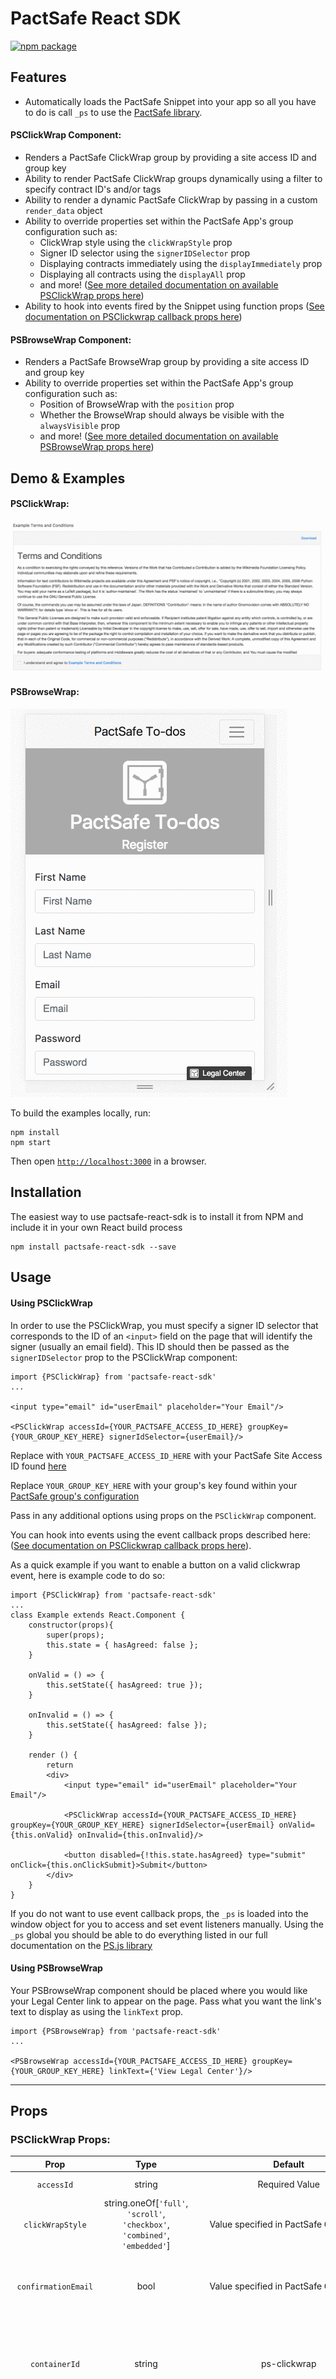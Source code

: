 # PactSafe React SDK

[![npm package][npm-badge]][npm]

## Features
- Automatically loads the PactSafe Snippet into your app so all you have to do is call `_ps` to use the [PactSafe library](https://developer.pactsafe.com/docs/get-to-know-our-javascript-library).

#### PSClickWrap Component:


- Renders a PactSafe ClickWrap group by providing a site access ID and group key
- Ability to render PactSafe ClickWrap groups dynamically using a filter to specify contract ID's and/or tags
- Ability to render a dynamic PactSafe ClickWrap by passing in a custom `render_data` object
- Ability to override properties set within the PactSafe App's group configuration such as:
    - ClickWrap style using the `clickWrapStyle` prop
    - Signer ID selector using the `signerIDSelector` prop
    - Displaying contracts immediately using the `displayImmediately` prop
    - Displaying all contracts using the `displayAll` prop
    - and more! ([See more detailed documentation on available PSClickWrap props here](#props))
- Ability to hook into events fired by the Snippet using function props ([See documentation on PSClickwrap callback props here](#callback-props))

#### PSBrowseWrap Component:


- Renders a PactSafe BrowseWrap group by providing a site access ID and group key
- Ability to override properties set within the PactSafe App's group configuration such as:
    - Position of BrowseWrap with the `position` prop
    - Whether the BrowseWrap should always be visible with the `alwaysVisible` prop
    - and more! ([See more detailed documentation on available PSBrowseWrap props here](#props))

## Demo & Examples

#### PSClickWrap:
![PSClickCrap](images/psclickwrap.gif "PSClickWrap")

#### PSBrowseWrap:

![PSBrowseWrap](images/psbrowsewrap.gif "PSBrowseWrap")

To build the examples locally, run:

```
npm install
npm start
```

Then open [`http://localhost:3000`](http://localhost:3000) in a browser. 

## Installation

The easiest way to use pactsafe-react-sdk is to install it from NPM and include it in your own React build process

```
npm install pactsafe-react-sdk --save
```

## Usage

#### Using PSClickWrap

In order to use the PSClickWrap, you must specify a signer ID selector that corresponds to the ID of an `<input>` field on the page that will identify the signer (usually an email field). This ID should then be passed as the `signerIDSelector` prop to the PSClickWrap component: 

```JSX
import {PSClickWrap} from 'pactsafe-react-sdk'
...

<input type="email" id="userEmail" placeholder="Your Email"/>

<PSClickWrap accessId={YOUR_PACTSAFE_ACCESS_ID_HERE} groupKey={YOUR_GROUP_KEY_HERE} signerIdSelector={userEmail}/>
```

Replace with `YOUR_PACTSAFE_ACCESS_ID_HERE` with your PactSafe Site Access ID found [here](https://app.pactsafe.com/settings/account)

Replace `YOUR_GROUP_KEY_HERE` with your group's key found within your [PactSafe group's configuration](https://app.pactsafe.com/groups)

Pass in any additional options using props on the `PSClickWrap` component.

You can hook into events using the event callback props described here: ([See documentation on PSClickwrap callback props here](#callback-props)).

As a quick example if you want to enable a button on a valid clickwrap event, here is example code to do so:
```JSX
import {PSClickWrap} from 'pactsafe-react-sdk'
...
class Example extends React.Component {
    constructor(props){
        super(props);
        this.state = { hasAgreed: false };
    }
    
    onValid = () => {
        this.setState({ hasAgreed: true });
    }
    
    onInvalid = () => {
        this.setState({ hasAgreed: false });
    }
    
    render () {
        return 
        <div>
            <input type="email" id="userEmail" placeholder="Your Email"/>
    
            <PSClickWrap accessId={YOUR_PACTSAFE_ACCESS_ID_HERE} groupKey={YOUR_GROUP_KEY_HERE} signerIdSelector={userEmail} onValid={this.onValid} onInvalid={this.onInvalid}/>
    
            <button disabled={!this.state.hasAgreed} type="submit" onClick={this.onClickSubmit}>Submit</button>
        </div>
    }
}
```

If you do not want to use event callback props, the `_ps` is loaded into the window object for you to access and set event listeners manually. Using the `_ps` global you should be able to do everything listed in our full documentation on the [PS.js library](https://developer.pactsafe.com/docs/get-to-know-our-javascript-library)

#### Using PSBrowseWrap

Your PSBrowseWrap component should be placed where you would like your Legal Center link to appear on the page. Pass what you want the link's text to display as using the `linkText` prop.


```JSX
import {PSBrowseWrap} from 'pactsafe-react-sdk'
...

<PSBrowseWrap accessId={YOUR_PACTSAFE_ACCESS_ID_HERE} groupKey={YOUR_GROUP_KEY_HERE} linkText={'View Legal Center'}/>
```
---
## <a name="props"></a>Props

### PSClickWrap Props:

|        Prop         |                                         Type                                |                  Default                    |                     Required?                      |                                        Description                                                                                                                                                                                                                                                                       |
|:-------------------:|:---------------------------------------------------------------------------:|:-------------------------------------------:|:--------------------------------------------------:|:------------------------------------------------------------------------------------------------------------------------------------------------------------------------------------------------------------------------------------------------------------------------------------------------------------------------:|
|`accessId`           | string                                                                      | Required Value                              | Yes                                                | PactSafe site access ID                                                                                                                                                                                                                                                                                                  |
|`clickWrapStyle`     | string.oneOf[`'full'`, `'scroll'`, `'checkbox'`, `'combined'`, `'embedded'`] | Value specified in PactSafe Group's UI      | No                                                 | Override the clickwrap style specified in the PactSafe Group Interface                                                                                                                                                                                                                                                   |
|`confirmationEmail`  | bool                                                                        | Value specified in PactSafe Group's UI      | No                                                 | Override whether to send a confirmation email to the signer upon contract acceptance                                                                                                                                                                                                                                     |
|`containerId`        | string                                                                      | ps-clickwrap                                | No                                                 | The div ID that will contain your clickwrap. You should override this if you plan on displaying more than one contract on a page.                                                                                                                                                                                        |
|`disableSending`     | bool                                                                        | false                                       | No                                                 | Turn this on if you want to manually send the agreed event instead of it automatically being sent on contract acceptance. [See documentation on manually sending the agreed event here.](https://developer.pactsafe.com/docs/get-to-know-our-javascript-library#section-3-sending-agreed-in-javascript)                  |
|`displayAll`         | bool                                                                        | true                                        | No                                                 | Display all contracts in the group immediately. If disabled, a contract will only be displayed if the signer hasn't accepted the latest version.                                                                                                                                                                         |
|`displayImmediately` | bool                                                                        | true                                        | No                                                 | Display the group's contracts as soon as the Signer ID is available. If disabled, contracts will remain hidden until you call `displayRequired()`                                                                                                                                                                        |
|`dynamic`            | bool                                                                        | false                                       | No                                                 | If you would like to use dynamic render_data in your contract, you must set this to true. If this is set to true, you MUST also pass an object into the `render_data` prop.                                                                                                                                              |
|`filter`             | string                                                                      | undefined                                   | No, Yes if `groupKey` prop is not passed           | Allows you to dynamically load contracts without having to specify a group. Filter must be in the format: `id==123,456` OR `id==12345 and tags==tag1,tag2` OR `tags==tag1,tag2`. [See documentation for more information on using dynamic groups.](https://developer.pactsafe.com/docs/dynamic-groups-and-how-to-use-them) |
|`forceScroll`        | bool                                                                        | Value specified in PactSafe Group's UI      | No                                                 | Disable acceptance until the signer scrolls to the bottom of each contract.                                                                                                                                                                                                                                              |
|`groupKey`           | string                                                                      | undefined                                   | Yes, unless `filter` prop is passed                | PactSafe group key, this is found within the PactSafe Groups configuration.                                                                                                                                                                                                                                              |
|`psScriptUrl`        | string                                                                      | '//vault.pactsafe.io/ps.min.js'             | No                                                 | If using a custom (or development) version of the ps.js file, pass the file URL in here. You probably won't need to use this.                                                                                                                                                                                            |
|`backupScriptUrl`    | string                                                                      | ''//d3l1mqnl5xpsuc.cloudfront.net/ps.min.js'| No                                                 | If using a custom (or development) version of the ps.js file, pass the alternative backup URL in here. Otherwise, this will default to the cloudfront backup provided by the ps.js snippet. This is designed to load if the first script (defined in psScriptURL) fails to load                                          |
|`renderData`         | object                                                                      | undefined                                   | If `dynamic` is set to true                        | Object containing the dynamic render data for your contract. [For more information on using dynamic contracts, check out this documentation.](https://developer.pactsafe.com/docs/how-to-use-smart-contracts-with-the-javascript-library)                                                                                |
|`signerIdSelector`   | string                                                                      | Required Value                              | Yes                                                | The ID of the `<input>` element that will be used to identify the signer.                                                                                                                                                                                                                                                |
|`signerId`		      | string	                                                                    | undefined					                  | No, unless `signerIdSelector` is not passed        | Use this to set the signer id directly                                                                                                                                                                                                                                                                                   |
|`testMode`           | bool                                                                        | false                                       | No                                                 | Enable this to register any contract acceptances as test data that can be cleared within the PactSafe UI   																																																			  |
|`onAll`              | function                                                                    | undefined                                   | No                                                 | See [onAll](#onAll) below
|`onSent`             | function                                                                    | undefined                                   | No                                                 | See [onSent](#onSent) below
|`onRetrieved`        | function                                                                    | undefined                                   | No                                                 | See [onRetrieved](#onRetrieved) below
|`onSet`              | function                                                                    | undefined                                   | No                                                 | See [onSet](#onSet) below
|`onValid`            | function                                                                    | undefined                                   | No                                                 | See [onValid](#onValid) below
|`onInvalid`          | function                                                                    | undefined                                   | No                                                 | See [onInvalid](#onInvalid) below
|`onRendered`         | function                                                                    | undefined                                   | No                                                 | See [onRendered](#onRender) below
|`onDisplayed`        | function                                                                    | undefined                                   | No                                                 | See [onDisplayed](#onDisplayed) below
|`onSetSignerId`      | function                                                                    | undefined                                   | No                                                 | See [onSetSignerId](#onSetSignerId) below
|`onScrolledContract` | function                                                                    | undefined                                   | No                                                 | See [onScrolledContract](#onScrolledContract) below
|`onScrolled`         | function                                                                    | undefined                                   | No                                                 | See [onScrolled](#onScrolled) below
|`onError`            | function                                                                    | undefined                                   | No                                                 | See [onError](#onError) below


## <a name="callback-props"></a>PSClickwrap Triggered Event Callback Props:

New in v2.0 of the React SDK we are introducing triggered event props. These props are functions that can be passed in as props and are called in response to events that happen after a user interacts with a PSClickwrap component. These function props correspond to the triggered events that can be also created using the _ps global created by the snippet. [For more information on how triggered events work within the PSSnippet and calling them without the props, you can learn about them here](https://developer.pactsafe.com/v1.1/reference#triggered-events-1). By using function props, the component will interact with the `_ps` API for you and clean up after itself when the component is destroyed.
The list below describes the props names and corresponding PactSafe event. The demo page contains various callback examples and the corresponding callback events can be observed in the console output.

## <a name="onAll"></a> onAll
_ps event: `all`

A special event that is triggered when any other event is triggered. The name of the original event is always the first argument passed to the callback function. The rest of the arguments will match whatever arguments were passed to the original event's callback function. 

### Callback Arguments:
|       Name       |        Type        |                   Description                                                                                                                       |
|:----------------:|:------------------:|:---------------------------------------------------------------------------------------------------------------------------------------------------:|
| event            | String             | The name of the event that was triggered.                                                                                                           |
|[arguments]       | Any                | All of the arguments that were passed to the original event.                                                                                        |

## <a name="onSent"></a> onSent
_ps event: `sent`

Triggered when a `send` command has been completed successfully.

### Callback Arguments:
|       Name       |                 Type                    |                   Description                                                                                                                       |
|:----------------:|:---------------------------------------:|:---------------------------------------------------------------------------------------------------------------------------------------------------:|
| event_type       | String                                  | The type of action that was sent. Supported values include: 'agreed', 'disagreed', 'displayed', 'visited' and 'updated'.                            |
| parameters       | Object                                  | An object containing the contract and group details that were sent. Contains three parameters: 'contracts', 'versions' and 'group'.                 |
| context          | Site, BrowsewrapGroup or ClickwrapGroup | The Site or Group object that initiated the send command.                                                                                           |
| payload          | String                                  | The URL-encoded payload that would have been sent to the Action API. This argument is only present when the prop `disable_sending` is set to true.  |

## <a name="onRetrieved"></a> onRetrieved
_ps event: `retrieved`

Triggered when a `retrieved` command has been completed successfully.

### Callback Arguments:
|       Name       |                 Type                    |                   Description                                                                                                                       |
|:----------------:|:---------------------------------------:|:---------------------------------------------------------------------------------------------------------------------------------------------------:|
| responseJSON     | Object                                  | The JSON response body returned by the XMLHttpRequest.                                                                                              |
| xhr              | XMLHttpRequest                          | The raw XMLHttpRequest that was sent to the Action API.                                                                                             |
| context          | Site, BrowsewrapGroup or ClickwrapGroup | The Site or Group object that initiated the retrieve command.                                                                                       |

## <a name="onSet"></a> onSet
_ps event: `set`

Triggered when a parameter is set. *Note:* This event will only be triggered for specific parameters. Supported parameters include: signer_id, signer_id_selector, form_selector. Since this is an event listener for site level properties, you should only set this on
one clickwrap on the page if multiple are mounted in order to guarantee the function is idempotent, otherwise it will be called once per clickwrap.

### Callback Arguments:
|       Name       |                                 Type                           |                   Description                                                                                                                       |
|:----------------:|:--------------------------------------------------------------:|:---------------------------------------------------------------------------------------------------------------------------------------------------:|
| parameter        | String                                                         | The name of the parameter that was set.                                                                                                             |
| value            | String, Number, Object, Function, etc.                         | The raw XMLHttpRequest that was sent to the Action API.                                                                                             |
| context          | Site, BrowsewrapGroup or ClickwrapGroup                        | The Site or Group object on which the parameter was set.                                                                                            |

## <a name="onSetSignerId"></a> onSetSignerId
_ps event: `set:signer_id`

Triggered when the signer_id parameter is set.

### Callback Arguments:
|       Name       |                                 Type                           |                   Description                                                                                                                       |
|:----------------:|:--------------------------------------------------------------:|:---------------------------------------------------------------------------------------------------------------------------------------------------:|
| value            | String                                                         | The `signer_id` that was set                                                                                                                        |                                                                                           
| context          | Site, BrowsewrapGroup or ClickwrapGroup                        | The Site or Group object on which the parameter was set.                                                                                            |

## <a name="onValid"></a> onValid
_ps event: `valid`

Triggered when all of the contracts in a Group have been accepted by a signer.

### Callback Arguments:
|       Name       |                                 Type                           |                   Description                                                                                                                       |
|:----------------:|:--------------------------------------------------------------:|:---------------------------------------------------------------------------------------------------------------------------------------------------:|
| parameters       | Object                                                         | An object containing the contracts and versions that belong to the Group. Contains three parameters: 'contracts', 'versions' and 'group'            |
| context          | BrowsewrapGroup or ClickwrapGroup                              | The Group object that was validated                                                                                                                 |

## <a name="onInvalid"></a> onInvalid
_ps event: `invalid`

Triggered when all of the contracts in a Group are no longer accepted by a signer. This event will be triggered if a signer un-checks a contract on a valid Group.

### Callback Arguments:
|       Name       |                                 Type                           |                   Description                                                                                                                       |
|:----------------:|:--------------------------------------------------------------:|:---------------------------------------------------------------------------------------------------------------------------------------------------:|
| parameters       | Object                                                         | An object containing the contracts and versions that belong to the Group. Contains three parameters: 'contracts', 'versions' and 'group'            |
| context          | BrowsewrapGroup or ClickwrapGroup                              | The Group object that was invalidated                                                                                                               |

## <a name="onRendered"></a> onRendered
_ps event: `rendered`

Triggered when a Group object has been rendered.

### Callback Arguments:
|       Name       |                                 Type                           |                   Description                                                                                                                       |
|:----------------:|:--------------------------------------------------------------:|:---------------------------------------------------------------------------------------------------------------------------------------------------:|
| context          | ClickwrapGroup                              | The Group object that was rendered                                                                                                               |

## <a name="onDisplayed"></a> onDisplayed
_ps event: `displayed`

Triggered when a Group object displays a contract.

### Callback Arguments:
|       Name       |                                 Type                           |                   Description                                                                                                                       |
|:----------------:|:--------------------------------------------------------------:|:---------------------------------------------------------------------------------------------------------------------------------------------------:|
| element          | HTMLElement                                                    | The contract's HTMLElement that was displayed.                                                                                                      |
| context          | ClickwrapGroup                                                 | The Group object that displayed the contract                                                                                                        |

## <a name="onScrolled"></a> onScrolled
_ps event: `scrolled`

Triggered when "Force Scroll" has been enabled in your Group Settings (or passed as a prop) and *all* of the contracts in a Group have been scrolled to the bottom of within a "Scroll" or "Embedded" Group style/layout.

### Callback Arguments:
|       Name       |                                 Type                           |                   Description                                                                                                                       |
|:----------------:|:--------------------------------------------------------------:|:---------------------------------------------------------------------------------------------------------------------------------------------------:|
| contractsElement | Object                                                         | The element containing the entire container selector of the group.                                                                                  |
| context          | ClickwrapGroup                                                 | The Group object that had all contracts scrolled to the bottom                                                                                      |


## <a name="onScrolledContract"></a> onScrolledContract
_ps event: `scrolled:contract`

Triggered when "Force Scroll" has been enabled in your Group Settings (or passed as a prop) and one of the contracts in a Group has been scrolled to the bottom of a "Scroll" or "Embedded" Group style/layout.

### Callback Arguments:
|       Name       |                                 Type                           |                   Description                                                                                                                       |
|:----------------:|:--------------------------------------------------------------:|:---------------------------------------------------------------------------------------------------------------------------------------------------:|
| contractHTML     | Object                                                         | An object containing the HTML of the contract that has been scrolled to the bottom.                                                                 |
| group            | ClickwrapGroup                                                 | The Group object that was scrolled to the bottom                                                                                                    |

## <a name="onError"></a> onError
_ps event: `error`

Triggered when a send or retrieve command encounters an error before being sent.

### Callback Arguments:
|        Name         |                                 Type                           |                   Description                                                                                                                       |
|:-------------------:|:--------------------------------------------------------------:|:---------------------------------------------------------------------------------------------------------------------------------------------------:|
| message             | String                                                         | A message describing why the error occurred.                                                                                                        |
| event_type          | String                                                         | The type of action that was being sent.                                                                                                             |
| context             | Site, BrowsewrapGroup, or ClickwrapGroup                       | The Site or Group object that initiated the command.

---

### PSBrowseWrap Props:

|        Prop            |                                Type                                |                 Default                 |                 Required?                |                                                                                                                                                        Description                                                                                                                                                       |
|:----------------------:|:------------------------------------------------------------------:|:---------------------------------------:|:----------------------------------------:|:------------------------------------------------------------------------------------------------------------------------------------------------------------------------------------------------------------------------------------------------------------------------------------------------------------------------:|
| `accessId`             | string                                                             | Required Value                          | Yes                                      | PactSafe site access ID                                                                                                                                                                                                                                                                                                  |
| `alwaysVisible`        | bool                                                               | false                                   | No                                       | Keep the badge visible on the page at all times. If disabled, the badge will be hidden if the target link is visible on screen.                                                                                                                                                                                          |
| `badgeText`            | string                     										  | value of `linkText` 				    | No								       | Provide alternate text for the BrowseWrap badge																																																																		  |
| `groupKey`             | string                                                             | null                                    | Yes								       | PactSafe group key, this is found within the PactSafe Groups configuration.                                                                                                                                                                                                                                              |
| `link`		     	 | string															  | null								    | If `openLegalCenter` is set to false	   | Location of where the BrowseWrap link should redirect to, should only be used if `openLegalCenter` is set to false, otherwise the link will open the group's PactSafe legal center 																																	  |
| `linkText`			 | string															  | null								    | Yes									   | The text that your BrowseWrap link will display (for example, 'Legal Center' or 'Terms of Service')																																																					  |
| `openLegalCenter`	     | bool																  | true								    | No									   | Open this group's legal center page when the badge or link is clicked. If enabled, the target link's original `href` will be replaced.																																													  |
| `position`			 | string.oneOf[`'middle'`, `'left'`, `'right'`, `'auto'`]		       | auto									 | Yes  		  					   	    | Position of where the BrowseWrap badge will float within the browser window																																																							 				   |
| `psScriptUrl`          | string                                                             | '//vault.pactsafe.io/ps.min.js'         | Yes                                      | If using a custom (or development) version of the ps.js file, pass the file URL in here. You probably won't need to use this.                  																																										  |

## Development (`src`, `lib` and the build process)

[See CONTRIBUTING.md](CONTRIBUTING.md)


## License

Copyright &copy; 2018 PactSafe.

Permission is hereby granted, free of charge, to any person obtaining a copy of this software and associated documentation files (the "Software"), to deal in the Software without restriction, including without limitation the rights to use, copy, modify, merge, publish, distribute, sublicense, and/or sell copies of the Software, and to permit persons to whom the Software is furnished to do so, subject to the following conditions:

The above copyright notice and this permission notice shall be included in all copies or substantial portions of the Software.

THE SOFTWARE IS PROVIDED "AS IS", WITHOUT WARRANTY OF ANY KIND, EXPRESS OR IMPLIED, INCLUDING BUT NOT LIMITED TO THE WARRANTIES OF MERCHANTABILITY, FITNESS FOR A PARTICULAR PURPOSE AND NONINFRINGEMENT. IN NO EVENT SHALL THE AUTHORS OR COPYRIGHT HOLDERS BE LIABLE FOR ANY CLAIM, DAMAGES OR OTHER LIABILITY, WHETHER IN AN ACTION OF CONTRACT, TORT OR OTHERWISE, ARISING FROM, OUT OF OR IN CONNECTION WITH THE SOFTWARE OR THE USE OR OTHER DEALINGS IN THE SOFTWARE.

[npm-badge]: https://img.shields.io/npm/v/npm-package.png?style=flat-square
[npm]: https://www.npmjs.org/package/pactsafe-react-sdk